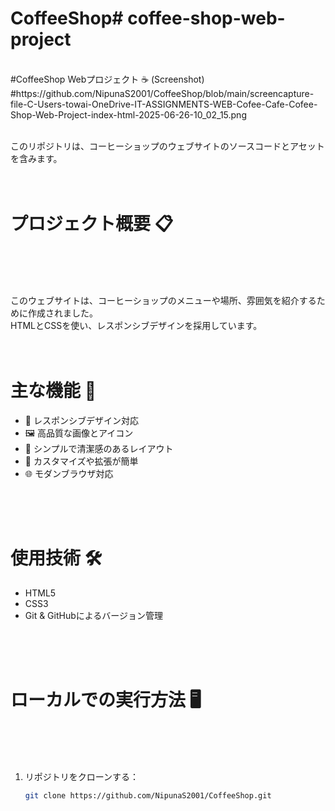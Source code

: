 # CoffeeShop#   c o f f e e - s h o p - w e b - p r o j e c t 
<br>
#CoffeeShop Webプロジェクト ☕️
(Screenshot)
#https://github.com/NipunaS2001/CoffeeShop/blob/main/screencapture-file-C-Users-towai-OneDrive-IT-ASSIGNMENTS-WEB-Cofee-Cafe-Cofee-Shop-Web-Project-index-html-2025-06-26-10_02_15.png

<br>
<br>

このリポジトリは、コーヒーショップのウェブサイトのソースコードとアセットを含みます。
<br>
<br>
<br>

# プロジェクト概要 📋
<br>
<br>
<br>

このウェブサイトは、コーヒーショップのメニューや場所、雰囲気を紹介するために作成されました。  
HTMLとCSSを使い、レスポンシブデザインを採用しています。
<br>
<br>
<br>

# 主な機能 🚀

- 📱 レスポンシブデザイン対応  
- 🖼️ 高品質な画像とアイコン  
- 🎨 シンプルで清潔感のあるレイアウト  
- 🔧 カスタマイズや拡張が簡単  
- 🌐 モダンブラウザ対応
<br>
<br>
<br>

# 使用技術 🛠️

- HTML5  
- CSS3  
- Git & GitHubによるバージョン管理
<br>
<br>
<br>

# ローカルでの実行方法 🖥️
<br>
<br>
<br>

1. リポジトリをクローンする：  
   ```bash
   git clone https://github.com/NipunaS2001/CoffeeShop.git


 
 
